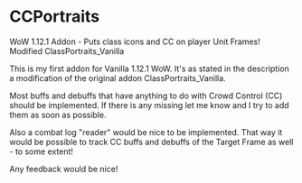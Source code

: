 # CCPortraits
WoW 1.12.1 Addon - Puts class icons and CC on player Unit Frames! Modified ClassPortraits_Vanilla

This is my first addon for Vanilla 1.12.1 WoW. It's as stated in the description a modification of the original addon ClassPortraits_Vanilla.

Most buffs and debuffs that have anything to do with Crowd Control (CC) should be implemented. If there is any missing let me know and I try to add them as soon as possible.

Also a combat log "reader" would be nice to be implemented. That way it would be possible to track CC buffs and debuffs of the Target Frame as well - to some extent!

Any feedback would be nice!
